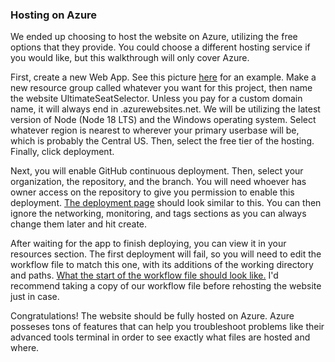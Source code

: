 ### Hosting on Azure

We ended up choosing to host the website on Azure, utilizing the free options that they provide. You could choose a different hosting service if you would like, but this walkthrough will only cover Azure.

First, create a new Web App. See this picture [here](https://github.com/UltimateSeatSelectorInc/UltimateSeatSelector/blob/main/DOCS/HOSTING_IMAGES/CREATING_THE_WEB_APP.png) for an example. Make a new resource group called whatever you want for this project, then name the website UltimateSeatSelector. Unless you pay for a custom domain name, it will always end in .azurewebsites.net. We will be utilizing the latest version of Node (Node 18 LTS) and the Windows operating system. Select whatever region is nearest to wherever your primary userbase will be, which is probably the Central US. Then, select the free tier of the hosting. Finally, click deployment.

Next, you will enable GitHub continuous deployment. Then, select your organization, the repository, and the branch. You will need whoever has owner access on the repository to give you permission to enable this deployment. [The deployment page](https://github.com/UltimateSeatSelectorInc/UltimateSeatSelector/blob/main/DOCS/HOSTING_IMAGES/CONFIGURING_DEPLOYMENT.png) should look similar to this. You can then ignore the networking, monitoring, and tags sections as you can always change them later and hit create.

After waiting for the app to finish deploying, you can view it in your resources section. The first deployment will fail, so you will need to edit the workflow file to match this one, with its additions of the working directory and paths. [What the start of the workflow file should look like.](https://github.com/UltimateSeatSelectorInc/UltimateSeatSelector/blob/main/DOCS/HOSTING_IMAGES/WORKFLOW_FILE.png) I'd recommend taking a copy of our workflow file before rehosting the website just in case.

Congratulations! The website should be fully hosted on Azure. Azure posseses tons of features that can help you troubleshoot problems like their advanced tools terminal in order to see exactly what files are hosted and where.